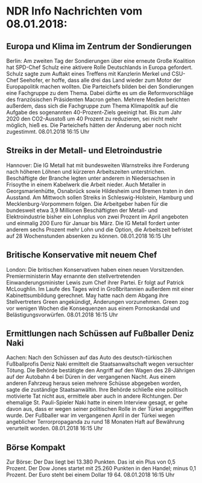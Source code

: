 # NDR Info Nachrichten vom 08.01.2018:


## Europa und Klima im Zentrum der Sondierungen
Berlin: Am zweiten Tag der Sondierungen über eine erneute Große Koalition hat SPD-Chef Schulz eine aktivere Rolle Deutschlands in Europa gefordert. Schulz sagte zum Auftakt eines Treffens mit Kanzlerin Merkel und CSU-Chef Seehofer, er hoffe, dass alle drei das Land wieder zum Motor der Europapolitik machen wollten. Die Parteichefs bilden bei den Sondierungen eine Fachgruppe zu dem Thema. Dabei dürfte es um die Reformvorschläge des französischen Präsidenten Macron gehen. Mehrere Medien berichten außerdem, dass sich die Fachgruppe zum Thema Klimapolitik auf die Aufgabe des sogenannten 40-Prozent-Ziels geeinigt hat. Bis zum Jahr 2020 den CO2-Ausstoß um 40 Prozent zu reduzieren, sei nicht mehr möglich, hieß es. Die Parteichefs hätten der Änderung aber noch nicht zugestimmt. 08.01.2018 16:15 Uhr 

## Streiks in der Metall- und Eletroindustrie
Hannover: Die IG Metall hat mit bundesweiten Warnstreiks ihre Forderung nach höheren Löhnen und kürzeren Arbeitszeiten unterstrichen. Beschäftigte der Branche legten unter anderem in Niedersachsen in Frisoythe in einem Kabelwerk die Arbeit nieder. Auch Metaller in Georgsmarienhütte, Osnabrück sowie Hildesheim und Bremen traten in den Ausstand. Am Mittwoch sollen Streiks in Schleswig-Holstein, Hamburg und Mecklenburg-Vorpommern folgen. Die Arbeitgeber haben für die bundesweit etwa 3,9 Millionen Beschäftigten der Metall- und Elektroindustrie bisher ein Lohnplus von zwei Prozent im April angeboten und einmalig 200 Euro für Januar bis März. Die IG Metall fordert unter anderem sechs Prozent mehr Lohn und die Option, die Arbeitszeit befristet auf 28 Wochenstunden absenken zu können. 08.01.2018 16:15 Uhr 

## Britische Konservative mit neuem Chef
London: Die britischen Konservativen haben einen neuen Vorsitzenden. Premierministerin May ernannte den stellvertretenden Einwanderungsminister Lewis zum Chef ihrer Partei. Er folgt auf Patrick McLoughlin. Im Laufe des Tages wird in Großbritannien außerdem mit einer Kabinettsumbildung gerechnet. May hatte nach dem Abgang ihre Stellvertreters Green angekündigt, Änderungen vorzunehmen. Green zog vor wenigen Wochen die Konsequenzen aus einem Pornoskandal und Belästigungsvorwürfen. 08.01.2018 16:15 Uhr 

## Ermittlungen nach Schüssen auf Fußballer Deniz Naki
Aachen: Nach den Schüssen auf das Auto des deutsch-türkischen Fußballprofis Deniz Naki ermittelt die Staatsanwaltschaft wegen versuchter Tötung. Die Behörde bestätigte den Angriff auf den Wagen des 28-Jährigen auf der Autobahn 4 bei Düren in der vergangenen Nacht. Aus einem anderen Fahrzeug heraus seien mehrere Schüsse abgegeben worden, sagte die zuständige Staatsanwältin. Ihre Behörde schließe eine politisch motivierte Tat nicht aus, ermittele aber auch in andere Richtungen. Der ehemalige St. Pauli-Spieler Naki hatte in einem Interview gesagt, er gehe davon aus, dass er wegen seiner politischen Rolle in der Türkei angegriffen wurde. Der Fußballer war im vergangenen April in der Türkei wegen angeblicher Terrorpropaganda zu rund 18 Monaten Haft auf Bewährung verurteilt worden. 08.01.2018 16:15 Uhr 

## Börse Kompakt
Zur Börse: Der Dax liegt bei 13.380 Punkten. Das ist ein Plus von 0,5 Prozent. Der Dow Jones startet mit 25.260 Punkten in den Handel; minus 0,1 Prozent. Der Euro steht bei einem Dollar 19 64. 08.01.2018 16:15 Uhr 
